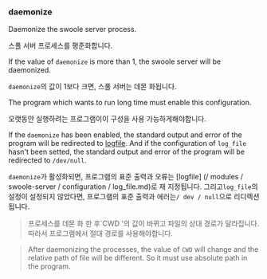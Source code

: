 ### daemonize

Daemonize the swoole server process.

스풀 서버 프로세스를 평준화합니다.

If the value of `daemonize` is more than 1, the swoole server will be daemonized. 

`daemonize`의 값이 1보다 크면, 스풀 서버는 데몬 화됩니다.

The program which wants to run long time must enable this configuration.

오랫동안 실행하려는 프로그램이이 구성을 사용 가능하게해야합니다.

If the `daemonize` has been enabled, the standard output and error of the program will be redirected to [logfile](/modules/swoole-server/configuration/log_file.md). And if the configuration of `log_file` hasn't been setted, the standard output and error of the program will be redirected to `/dev/null`.

`daemonize`가 활성화되면, 프로그램의 표준 출력과 오류는 [logfile] (/ modules / swoole-server / configuration / log_file.md)로 재 지정됩니다. 그리고`log_file`의 설정이 설정되지 않았다면, 프로그램의 표준 출력과 에러는`/ dev / null`으로 리디렉션됩니다.

> 프로세스를 데몬 화 한 후`CWD '의 값이 바뀌고 파일의 상대 경로가 달라집니다. 따라서 프로그램에서 절대 경로를 사용해야합니다.

> After daemonizing the processes, the value of `CWD` will change and the relative path of file will be different. So it must use absolute path in the program. 

